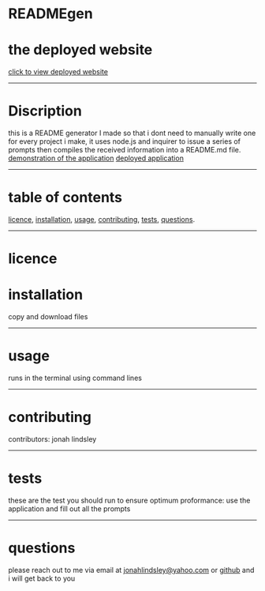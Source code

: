 # READMEgen  
  # the deployed website  
  [click to view deployed website](na)
  ***
  # Discription 
  
  this is a README generator I made so that i dont need to manually write one for every project i make, it uses node.js and inquirer to issue a series of prompts then compiles the received information into a README.md file. [demonstration of the application](https://drive.google.com/file/d/1NjSjc8qlI7ec1-YkYzb5vzWWE_Q61zXG/view)
  [deployed application](./utils/screenshot) 
  ***
  # table of contents
  [licence](#licence), 
  [installation](#installation), 
  [usage](#usage), 
  [contributing](#contributing), 
  [tests](#tests), 
  [questions](#questions).
  ***
  # licence 
  
  # installation
  copy and download files  
  ***
  # usage
  runs in the terminal using command lines  
  ***
  # contributing 
  contributors: jonah lindsley  
  ***
  #  tests
  these are the test you should run to ensure optimum proformance: use the application and fill out all the prompts  
  ***
  # questions 
  please reach out to me via email at jonahlindsley@yahoo.com or [github](https://github.com/jonahlindsley) and i will get back to you 
